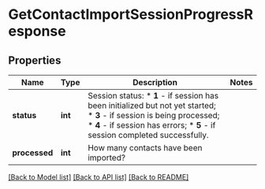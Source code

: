 # GetContactImportSessionProgressResponse

## Properties
Name | Type | Description | Notes
------------ | ------------- | ------------- | -------------
**status** | **int** | Session status: * **1** - if session has been initialized but not yet started; * **3** - if session is being processed; * **4** - if session has errors; * **5** - if session completed successfully.  | 
**processed** | **int** | How many contacts have been imported? | 

[[Back to Model list]](../README.md#documentation-for-models) [[Back to API list]](../README.md#documentation-for-api-endpoints) [[Back to README]](../README.md)


